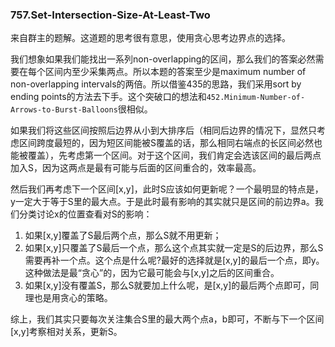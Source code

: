 ### 757.Set-Intersection-Size-At-Least-Two

来自群主的题解。这道题的思考很有意思，使用贪心思考边界点的选择。


我们想象如果我们能找出一系列non-overlapping的区间，那么我们的答案必然需要在每个区间内至少采集两点。所以本题的答案至少是maximum number of non-overlapping intervals的两倍。所以借鉴435的思路，我们采用sort by ending points的方法去下手。这个突破口的想法和```452.Minimum-Number-of-Arrows-to-Burst-Balloons```很相似。

如果我们将这些区间按照后边界从小到大排序后（相同后边界的情况下，显然只考虑区间跨度最短的，因为短区间能被S覆盖的话，那么相同右端点的长区间必然也能被覆盖），先考虑第一个区间。对于这个区间，我们肯定会选该区间的最后两点加入S，因为这两点是最有可能与后面的区间重合的，效率最高。

然后我们再考虑下一个区间[x,y]，此时S应该如何更新呢？一个最明显的特点是，y一定大于等于S里的最大点。于是此时最有影响的其实就只是区间的前边界a。我们分类讨论x的位置查看对S的影响：
1. 如果[x,y]覆盖了S最后两个点，那么S就不用更新；
2. 如果[x,y]只覆盖了S最后一个点，那么这个点其实就一定是S的后边界，那么S需要再补一个点。这个点是什么呢?最好的选择就是[x,y]的最后一个点，即y。这种做法是最“贪心”的，因为它最可能会与[x,y]之后的区间重合。
3. 如果[x,y]没有覆盖S，那么S就要加上什么呢，是[x,y]的最后两个点即可，同理也是用贪心的策略。

综上，我们其实只要每次关注集合S里的最大两个点a，b即可，不断与下一个区间[x,y]考察相对关系，更新S。